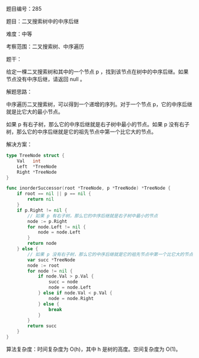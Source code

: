 题目编号：285

题目：二叉搜索树中的中序后继

难度：中等

考察范围：二叉搜索树、中序遍历

题干：

给定一棵二叉搜索树和其中的一个节点 p ，找到该节点在树中的中序后继。如果节点没有中序后继，请返回 null 。

解题思路：

中序遍历二叉搜索树，可以得到一个递增的序列。对于一个节点 p，它的中序后继就是比它大的最小节点。

如果 p 有右子树，那么它的中序后继就是右子树中最小的节点。如果 p 没有右子树，那么它的中序后继就是它的祖先节点中第一个比它大的节点。

解决方案：

```go
type TreeNode struct {
    Val   int
    Left  *TreeNode
    Right *TreeNode
}

func inorderSuccessor(root *TreeNode, p *TreeNode) *TreeNode {
    if root == nil || p == nil {
        return nil
    }
    if p.Right != nil {
        // 如果 p 有右子树，那么它的中序后继就是右子树中最小的节点
        node := p.Right
        for node.Left != nil {
            node = node.Left
        }
        return node
    } else {
        // 如果 p 没有右子树，那么它的中序后继就是它的祖先节点中第一个比它大的节点
        var succ *TreeNode
        node := root
        for node != nil {
            if node.Val > p.Val {
                succ = node
                node = node.Left
            } else if node.Val < p.Val {
                node = node.Right
            } else {
                break
            }
        }
        return succ
    }
}
```

算法复杂度：时间复杂度为 O(h)，其中 h 是树的高度。空间复杂度为 O(1)。